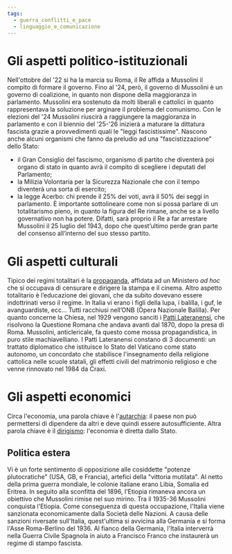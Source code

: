 ```yaml
---
tags:
  - guerra_conflitti_e_pace
  - linguaggio_e_comunicazione
---
```

# Gli aspetti politico-istituzionali

Nell'ottobre del '22 si ha la marcia su Roma, il Re affida a Mussolini il compito di formare il governo. Fino al '24, però, il governo di Mussolini è un governo di coalizione, in quanto non dispone della maggioranza in parlamento. Mussolini era sostenuto da molti liberali e cattolici in quanto rappresentava la soluzione per arginare il problema del comunismo. Con le elezioni del '24 Mussolini riuscirà a raggiungere la maggioranza in parlamento e con il biennio del '25-'26 inizierà a maturare la dittatura fascista grazie a provvedimenti quali le "leggi fascistissime". Nascono anche alcuni organismi che fanno da preludio ad una "fascistizzazione" dello Stato:
- il Gran Consiglio del fascismo, organismo di partito che diventerà poi organo di stato in quanto avrà il compito di scegliere i deputati del Parlamento;
- la Milizia Volontaria per la Sicurezza Nazionale che con il tempo diventerà una sorta di esercito;
- la legge Acerbo: chi prende il 25% dei voti, avrà il 50% dei seggi in parlamento.
È importante sottolineare come non si possa parlare di un totalitarismo pieno, in quanto la figura del Re rimane, anche se a livello governativo non ha potere. Difatti, sarà proprio il Re a far arrestare Mussolini il 25 luglio del 1943, dopo che quest’ultimo perde gran parte del consenso all’interno del suo stesso partito.

# Gli aspetti culturali

Tipico dei regimi totalitari è la <u>propaganda</u>, affidata ad un Ministero *ad hoc* che si occupava di censurare e dirigere la stampa e il cinema. Altro aspetto totalitario è l’educazione dei giovani, che da subito dovevano essere indottrinati verso il regime. In Italia vi erano i figli della lupa, i balilla, i guf, le avanguardiste, ecc… Tutti racchiusi nell’ONB (Opera Nazionale Balilla).
Per quanto concerne la Chiesa, nel 1929 vengono sanciti i <u>Patti Lateranensi</u>, che risolvono la Questione Romana che andava avanti dal 1870, dopo la presa di Roma. Mussolini, anticlericale, fa questo come mossa propagandistica, in puro stile machiavelliano. 
I Patti Lateranensi constano di 3 documenti: un trattato diplomatico che istituisce lo Stato del Vaticano come stato autonomo, un concordato che stabilisce l'insegnamento della religione cattolica nelle scuole statali, gli effetti civili del matrimonio religioso e che venne rinnovato nel 1984 da Craxi.                            

# Gli aspetti economici

Circa l'economia, una parola chiave è l'<u>autarchia</u>: il paese non può permettersi di dipendere da altri e deve quindi essere autosufficiente. Altra parola chiave è il <u>dirigismo</u>: l'economia è diretta dallo Stato. 

## Politica estera

Vi è un forte sentimento di opposizione alle cosiddette "potenze plutocratiche" (USA, GB, e Francia), artefici della "vittoria mutilata". Al netto della prima guerra mondiale, le colonie italiane erano Libia, Somalia ed Eritrea. In seguito alla sconfitta del 1896, l'Etiopia rimaneva ancora un obiettivo che Mussolini rimise nel suo mirino. Tra il 1935-36 Mussolini conquista l'Etiopia. Come conseguenza di questa occupazione, l'Italia viene sanzionata economicamente dalla Società delle Nazioni. A causa delle sanzioni riversate sull'Italia, quest'ultima si avvicina alla Germania e si forma l'Asse Roma-Berlino del 1936. Al fianco della Germania, l'Italia interverrà nella Guerra Civile Spagnola in aiuto a Francisco Franco che instaurerà un regime di stampo fascista. 
